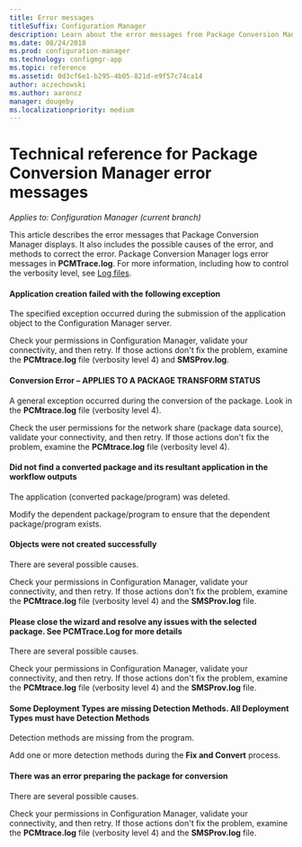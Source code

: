```yaml
---
title: Error messages
titleSuffix: Configuration Manager
description: Learn about the error messages from Package Conversion Manager.
ms.date: 08/24/2018
ms.prod: configuration-manager
ms.technology: configmgr-app
ms.topic: reference
ms.assetid: 0d3cf6e1-b295-4b05-821d-e9f57c74ca14
author: aczechowski
ms.author: aaroncz
manager: dougeby
ms.localizationpriority: medium
---
```


# Technical reference for Package Conversion Manager error messages

*Applies to: Configuration Manager (current branch)*

<!--1357861-->

This article describes the error messages that Package Conversion Manager displays. It also includes the possible causes of the error, and methods to correct the error. Package Conversion Manager logs error messages in **PCMTrace.log**. For more information, including how to control the verbosity level, see [Log files](troubleshoot-pcm.md#log-files).


#### Application creation failed with the following exception

The specified exception occurred during the submission of the application object to the Configuration Manager server.

Check your permissions in Configuration Manager, validate your connectivity, and then retry. If those actions don't fix the problem, examine the **PCMtrace.log** file (verbosity level 4) and **SMSProv.log**.


#### Conversion Error – APPLIES TO A PACKAGE TRANSFORM STATUS

A general exception occurred during the conversion of the package. Look in the **PCMtrace.log** file (verbosity level 4).

Check the user permissions for the network share (package data source), validate your connectivity, and then retry. If those actions don't fix the problem, examine the **PCMtrace.log** file (verbosity level 4).


#### Did not find a converted package and its resultant application in the workflow outputs
The application (converted package/program) was deleted.

Modify the dependent package/program to ensure that the dependent package/program exists.


#### Objects were not created successfully
There are several possible causes.

Check your permissions in Configuration Manager, validate your connectivity, and then retry. If those actions don't fix the problem, examine the **PCMtrace.log** file (verbosity level 4) and the **SMSProv.log** file.


#### Please close the wizard and resolve any issues with the selected package. See PCMTrace.Log for more details
There are several possible causes.

Check your permissions in Configuration Manager, validate your connectivity, and then retry. If those actions don't fix the problem, examine the **PCMtrace.log** file (verbosity level 4) and the **SMSProv.log** file.


#### Some Deployment Types are missing Detection Methods. All Deployment Types must have Detection Methods
Detection methods are missing from the program.

Add one or more detection methods during the **Fix and Convert** process.


#### There was an error preparing the package for conversion
There are several possible causes.

Check your permissions in Configuration Manager, validate your connectivity, and then retry. If those actions don't fix the problem, examine the **PCMtrace.log** file (verbosity level 4) and the **SMSProv.log** file.


